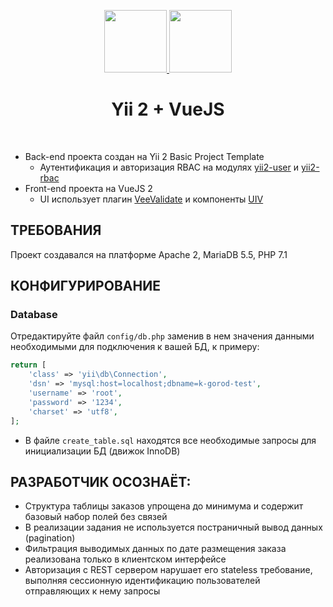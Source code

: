 <p align="center">
    <a href="https://github.com/yiisoft" target="_blank">
        <img src="https://avatars0.githubusercontent.com/u/993323" height="100px" />
    </a>
    <a href="https://vuejs.org/images/logo.png" target="_blank">
        <img src="https://vuejs.org/images/logo.png" height="100px" />
    </a>
    <h1 align="center">Yii 2 + VueJS</h1>
    <br>
</p>

- Back-end проекта создан на Yii 2 Basic Project Template
    - Аутентификация и авторизация RBAC на модулях <a href="https://github.com/dektrium/yii2-user" target="_blank">yii2-user</a> и <a href="https://github.com/dektrium/yii2-rbac" target="_blank">yii2-rbac</a>
- Front-end проекта на VueJS 2
    - UI использует плагин <a href="http://vee-validate.logaretm.com/" target="_blank">VeeValidate</a> и компоненты <a href="https://uiv.wxsm.space/" target="_blank">UIV</a>


ТРЕБОВАНИЯ
----------

Проект создавался на платформе Apache 2, MariaDB 5.5, PHP 7.1


КОНФИГУРИРОВАНИЕ
----------------

### Database

Отредактируйте файл `config/db.php` заменив в нем значения данными необходимыми для подключения к вашей БД, к примеру:

```php
return [
    'class' => 'yii\db\Connection',
    'dsn' => 'mysql:host=localhost;dbname=k-gorod-test',
    'username' => 'root',
    'password' => '1234',
    'charset' => 'utf8',
];
```

- В файле `create_table.sql` находятся все необходимые запросы для инициализации БД (движок InnoDB)

РАЗРАБОТЧИК ОСОЗНАЁТ:
----------------
- Структура таблицы заказов упрощена до минимума и содержит базовый набор полей без связей
- В реализации задания не используется постраничный вывод данных (pagination)
- Фильтрация выводимых данных по дате размещения заказа реализована только в клиентском интерфейсе
- Авторизация с REST сервером нарушает его stateless требование, выполняя сессионную идентификацию пользователей отправляющих к нему запросы
